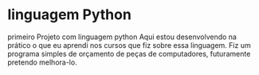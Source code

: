 # linguagem Python
primeiro Projeto com linguagem python
Aqui estou desenvolvendo na prático o que eu aprendi nos cursos que fiz sobre essa linguagem.
Fiz um programa simples de orçamento de peças de computadores, futuramente pretendo melhora-lo.
